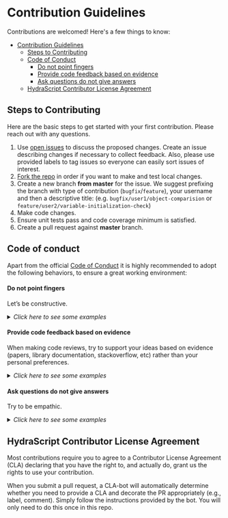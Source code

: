 # Contribution Guidelines

Contributions are welcomed! Here's a few things to know:

- [Contribution Guidelines](#contribution-guidelines)
  - [Steps to Contributing](#steps-to-contributing)
  - [Code of Conduct](#code-of-conduct)
      - [Do not point fingers](#do-not-point-fingers)
      - [Provide code feedback based on evidence](#provide-code-feedback-based-on-evidence)
      - [Ask questions do not give answers](#ask-questions-do-not-give-answers)
  - [HydraScript Contributor License Agreement](#hydrascript-contributor-license-agreement)

## Steps to Contributing

Here are the basic steps to get started with your first contribution. Please reach out with any questions.
1. Use [open issues](https://github.com/stepami/extended-js-subset/issues) to discuss the proposed changes. Create an issue describing changes if necessary to collect feedback. Also, please use provided labels to tag issues so everyone can easily sort issues of interest.
1. [Fork the repo](https://help.github.com/articles/fork-a-repo/) in order if you want to make and test local changes.
1. Create a new branch **from master** for the issue. We suggest prefixing the branch with type of contribution (`bugfix`/`feature`), your username and then a descriptive title: (e.g. `bugfix/user1/object-comparision` or `feature/user2/variable-initialization-check`)
1. Make code changes.
1. Ensure unit tests pass and code coverage minimum is satisfied.
1. Create a pull request against **master** branch.

## Code of conduct

Apart from the official [Code of Conduct](CODE_OF_CONDUCT.md) it is highly recommended to adopt the following behaviors, to ensure a great working environment:

#### Do not point fingers
Let’s be constructive.

<details>
<summary><em>Click here to see some examples</em></summary>

"This method is missing xmldoc" instead of "YOU forgot to put xmldoc".

</details>

#### Provide code feedback based on evidence 

When making code reviews, try to support your ideas based on evidence (papers, library documentation, stackoverflow, etc) rather than your personal preferences. 

<details>
<summary><em>Click here to see some examples</em></summary>

"When reviewing this code, I saw that the constructor of `MyClass` is fulfilled with many untrivial operations. However, [Microsoft's official guideline on constructor design](https://learn.microsoft.com/en-us/dotnet/standard/design-guidelines/constructor) says that we should do minimal work in the constructor. We should follow the standard in the industry."

</details>

#### Ask questions do not give answers
Try to be empathic. 

<details>
<summary><em>Click here to see some examples</em></summary>

* Would it make more sense if ...?
* Have you considered this ... ?

</details>

## HydraScript Contributor License Agreement

Most contributions require you to agree to a Contributor License Agreement (CLA) declaring that you have the right to, and actually do, grant us the rights to use your contribution.

When you submit a pull request, a CLA-bot will automatically determine whether you need to provide a CLA and decorate the PR appropriately (e.g., label, comment). Simply follow the instructions provided by the bot. You will only need to do this once in this repo.
